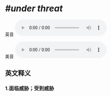 # ***\#under threat*** 
英音
<audio src="./media/under threat1_AAC.aac" controls="controls"></audio>

美音
<audio src="./media/under threat2_AAC.aac" controls="controls"></audio>



  

英文释义
---
### 1.**面临威胁；受到威胁**  


